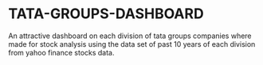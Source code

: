 # TATA-GROUPS-DASHBOARD
An attractive dashboard on each division of tata groups companies where made for stock analysis using the data set of past 10 years of each division from yahoo finance stocks data. 
